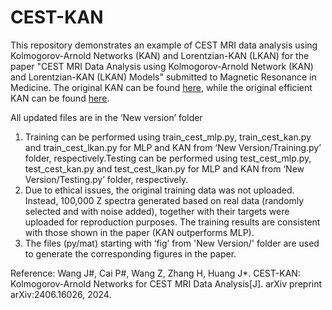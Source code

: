 # CEST-KAN
This repository demonstrates an example of CEST MRI data analysis using Kolmogorov-Arnold Networks (KAN) and Lorentzian-KAN (LKAN) for the paper "CEST MRI Data Analysis using Kolmogorov-Arnold Network (KAN) and Lorentzian-KAN (LKAN) Models" submitted to Magnetic Resonance in Medicine. The original KAN can be found [here](https://github.com/KindXiaoming/pykan), while the original efficient KAN can be found [here](https://github.com/Blealtan/efficient-kan).

All updated files are in the ‘New version’ folder
1. Training can be performed using train_cest_mlp.py, train_cest_kan.py and train_cest_lkan.py for MLP and KAN from ‘New Version/Training.py’ folder, respectively.Testing can be performed using test_cest_mlp.py, test_cest_kan.py and test_cest_lkan.py for MLP and KAN from ‘New Version/Testing.py’ folder, respectively.
2. Due to ethical issues, the original training data was not uploaded. Instead, 100,000 Z spectra generated based on real data (randomly selected and with noise added), together with their targets were uploaded for reproduction purposes. The training results are consistent with those shown in the paper (KAN outperforms MLP).
3. The files (py/mat) starting with ‘fig’ from 'New Version/' folder are used to generate the corresponding figures in the paper.


Reference:
Wang J#, Cai P#, Wang Z, Zhang H, Huang J*. CEST-KAN: Kolmogorov-Arnold Networks for CEST MRI Data Analysis[J]. arXiv preprint arXiv:2406.16026, 2024.

